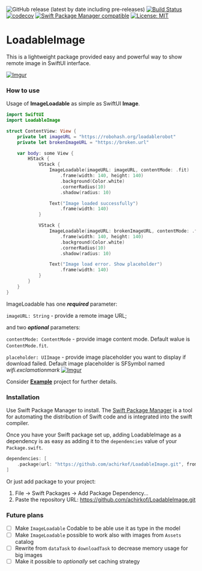 ![GitHub release (latest by date including pre-releases)](https://img.shields.io/github/v/release/achirkof/LoadableImage?include_prereleases)
[![Build Status](https://travis-ci.com/achirkof/LoadableImage.svg?branch=master)](https://travis-ci.com/achirkof/LoadableImage)
[![codecov](https://codecov.io/gh/achirkof/LoadableImage/branch/master/graph/badge.svg)](https://codecov.io/gh/achirkof/LoadableImage)
[![Swift Package Manager compatible](https://img.shields.io/badge/Swift%20Package%20Manager-compatible-brightgreen.svg)](https://github.com/apple/swift-package-manager)
[![License: MIT](https://img.shields.io/badge/License-MIT-blue.svg)](https://opensource.org/licenses/MIT)

# LoadableImage

This is a lightweight package provided easy and powerful way to show remote image in SwiftUI interface.

[![Imgur](https://imgur.com/iN7zYlQ.gif)](https://imgur.com/iN7zYlQ.gif)

### How to use

Usage of __ImageLoadable__ as simple as SwiftUI __Image__.

```swift
import SwiftUI
import LoadableImage

struct ContentView: View {
    private let imageURL = "https://robohash.org/loadablerobot"
    private let brokenImageURL = "https://broken.url"

    var body: some View {
        HStack {
            VStack {
                ImageLoadable(imageURL: imageURL, contentMode: .fit)
                    .frame(width: 140, height: 140)
                    .background(Color.white)
                    .cornerRadius(10)
                    .shadow(radius: 10)

                Text("Image loaded successfully")
                    .frame(width: 140)
            }

            VStack {
                ImageLoadable(imageURL: brokenImageURL, contentMode: .fit, placeholder: UIImage(named: "noImage"))
                    .frame(width: 140, height: 140)
                    .background(Color.white)
                    .cornerRadius(10)
                    .shadow(radius: 10)

                Text("Image load error. Show placeholder")
                    .frame(width: 140)
            }
        }
    }
}

```

ImageLoadable has one *__required__* parameter:

`imageURL: String` - provide a remote image URL;

and two *__optional__* parameters:

`contentMode: ContentMode` - provide image content mode. Default walue is `ContentMode.fit`.

`placeholder: UIImage` - provide image placeholder you want to display if download failed. Default image placeholder is SFSymbol named *wifi.exclamationmark*  [![Imgur](https://imgur.com/hbK2bJb.png)](https://imgur.com/hbK2bJb.png)

Consider [__Example__](https://github.com/achirkof/LoadableImage/tree/master/Example) project for further details.

### Installation

Use Swift Package Manager to install. The [Swift Package Manager](https://swift.org/package-manager/) is a tool for automating the distribution of Swift code and is integrated into the swift compiler.

Once you have your Swift package set up, adding LoadableImage as a dependency is as easy as adding it to the `dependencies` value of your `Package.swift`.

```swift
dependencies: [
    .package(url: "https://github.com/achirkof/LoadableImage.git", from: "0.1.0")
]
```

Or just add package to your project:
1. File → Swift Packages → Add Package Dependency...
2. Paste the repository URL: https://github.com/achirkof/LoadableImage.git

### Future plans
- [ ] Make `ImageLoadable` Codable to be able use it as type in the model
- [ ] Make `ImageLoadable` possible to work also with images from `Assets` catalog 
- [ ] Rewrite from `dataTask` to `downloadTask` to decrease memory usage for big images
- [ ] Make it possible to *optionally* set caching strategy 
